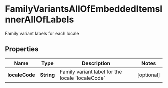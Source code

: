 

# FamilyVariantsAllOfEmbeddedItemsInnerAllOfLabels

Family variant labels for each locale

## Properties

| Name | Type | Description | Notes |
|------------ | ------------- | ------------- | -------------|
|**localeCode** | **String** | Family variant label for the locale &#x60;localeCode&#x60; |  [optional] |



